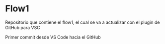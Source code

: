 # Flow1
Repositorio que contiene el flow1, el cual se va a actualizar con el plugin de GitHub para VSC

Primer commit desde VS Code hacia el GitHub
